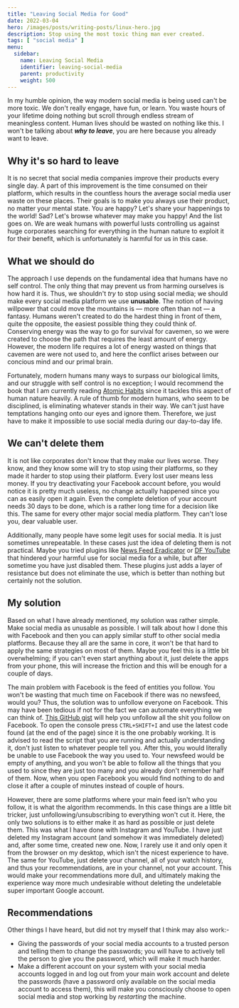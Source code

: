 ```yaml
---
title: "Leaving Social Media for Good"
date: 2022-03-04
hero: /images/posts/writing-posts/linux-hero.jpg
description: Stop using the most toxic thing man ever created.
tags: [ "social media" ]
menu:
  sidebar:
    name: Leaving Social Media
    identifier: leaving-social-media
    parent: productivity
    weight: 500
---
```


In my humble opinion, the way modern social media is being used can't be more
toxic. We don't really engage, have fun, or learn. You waste hours of your
lifetime doing nothing but scroll through endless stream of meaningless
content. Human lives should be wasted on nothing like this. I won't be talking
about ***why to leave***, you are here because you already want to leave.

## Why it's so hard to leave

It is no secret that social media companies improve their products every single
day. A part of this improvement is the time consumed on their platform, which
results in the countless hours the average social media user waste on these
places. Their goals is to make you always use their product, no matter your
mental state. You are happy? Let's share your happenings to the world! Sad?
Let's browse whatever may make you happy! And the list goes on. We are weak
humans with powerful lusts controlling us against huge corporates searching for
everything in the human nature to exploit it for their benefit, which is
unfortunately is harmful for us in this case.

## What we should do

The approach I use depends on the fundamental idea that humans have no self
control. The only thing that may prevent us from harming ourselves is how hard
it is. Thus, we shouldn't *try* to stop using social media; we should make
every social media platform we use **unusable**. The notion of having willpower
that could move the mountains is — more often than not — a fantasy. Humans
weren't created to do the hardest thing in front of them, quite the opposite,
the easiest possible thing they could think of. Conserving energy was the way
to go for survival for cavemen, so we were created to choose the path that
requires the least amount of energy. However, the modern life requires a lot of
energy wasted on things that cavemen are were not used to, and here the
conflict arises between our concious mind and our primal brain.

Fortunately, modern humans many ways to surpass our biological limits, and our
struggle with self control is no exception; I would recommend the book that I
am currently reading [Atomic Habits](https://jamesclear.com/atomic-habits)
since it tackles this aspect of human nature heavily. A rule of thumb for
modern humans, who seem to be disciplined, is eliminating whatever stands in
their way. We can't just have temptations hanging onto our eyes and ignore
them. Therefore, we just have to make it impossible to use social media during
our day-to-day life.

## We can't delete them

It is not like corporates don't know that they make our lives worse. They know,
and they know some will try to stop using their platforms, so they made it
harder to stop using their platform. Every lost user means less money. If you
try deactivating your Facebook account before, you would notice it is pretty
much useless, no change actually happened since you can as easily open it
again. Even the complete deletion of your account needs 30 days to be done,
which is a rather long time for a decision like this. The same for every other
major social media platform. They can't lose you, dear valuable user.

Additionally, many people have some legit uses for social media. It is just
sometimes unrepeatable. In these cases just the idea of deleting them is not
practical. Maybe you tried plugins like
[News Feed Eradicator](https://chrome.google.com/webstore/detail/news-feed-eradicator/fjcldmjmjhkklehbacihaiopjklihlgg)
or
[DF YouTube](https://chrome.google.com/webstore/detail/df-tube-distraction-free/mjdepdfccjgcndkmemponafgioodelna)
that hindered your harmful use for social media for a while, but after sometime
you have just disabled them. These plugins just adds a layer of resistance but
does not eliminate the use, which is better than nothing but certainly not the
solution.

## My solution

Based on what I have already mentioned, my solution was rather simple. Make
social media as unusable as possible. I will talk about how I done this with
Facebook and then you can apply similar stuff to other social media platforms.
Because they all are the same in core, it won't be that hard to apply the same
strategies on most of them. Maybe you feel this is a little bit overwhelming; if
you can't even start anything about it, just delete the apps from your phone,
this will increase the friction and this will be enough for a couple of days.

The main problem with Facebook is the feed of entities you follow. You won't be
wasting that much time on Facebook if there was no newsfeed, would you? Thus,
the solution was to unfollow everyone on Facebook. This may have been tedious
if not for the fact we can automate everything we can think of.
[This GitHub gist](https://gist.github.com/renestalder/c5b77635bfbec8f94d28)
will help you unfollow all the shit you follow on Facebook. To open the console
press `CTRL+SHIFT+I` and use the latest code found (at the end of the page)
since it is the one probably working. It is advised to read the script that you
are running and actually understanding it, don't just listen to whatever people
tell you. After this, you would literally be unable to use Facebook the way you
used to. Your newsfeed would be empty of anything, and you won't be able to
follow all the things that you used to since they are just too many and you
already don't remember half of them. Now, when you open Facebook you would find
nothing to do and close it after a couple of minutes instead of couple of hours.

However, there are some platforms where your main feed isn't who you follow, it
is what the algorithm recommends. In this case things are a little bit tricker,
just unfollowing/unsubscribing to everything won't cut it. Here, the only two
solutions is to either make it as hard as possible or just delete them. This was
what I have done with Instagram and YouTube. I have just deleted my Instagram
account (and somehow it was immediately deleted) and, after some time, created
new one. Now, I rarely use it and only open it from the browser on my desktop,
which isn't the nicest experience to have. The same for YouTube, just delete
your channel, all of your watch history, and thus your recommendations, are in
your channel, not your account. This would make your recommendations more dull,
and ultimately making the experience way more much undesirable without deleting
the undeletable super important Google account.

## Recommendations

Other things I have heard, but did not try myself that I think may also work:-
* Giving the passwords of your social media accounts to a trusted person and
  telling them to change the passwords; you will have to actively tell the
  person to give you the password, which will make it much harder.
* Make a different account on your system with your social media accounts
  logged in and log out from your main work account and delete the passwords
  (have a password only available on the social media account to access them),
  this will make you consciously choose to open social media and stop working by
  *restarting* the machine.
